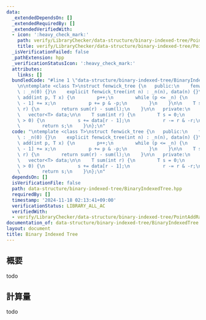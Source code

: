 ```yaml
---
data:
  _extendedDependsOn: []
  _extendedRequiredBy: []
  _extendedVerifiedWith:
  - icon: ':heavy_check_mark:'
    path: verify/LibraryChecker/data-structure/binary-indexed-tree/PointAddRangeSum.test.cpp
    title: verify/LibraryChecker/data-structure/binary-indexed-tree/PointAddRangeSum.test.cpp
  _isVerificationFailed: false
  _pathExtension: hpp
  _verificationStatusIcon: ':heavy_check_mark:'
  attributes:
    links: []
  bundledCode: "#line 1 \"data-structure/binary-indexed-tree/BinaryIndexedTree.hpp\"\
    \n\ntemplate <class T>\nstruct fenwick_tree {\n   public:\n    fenwick_tree()\
    \ : _n(0) {}\n    explicit fenwick_tree(int n) : _n(n), data(n) {}\n\n    void\
    \ add(int p, T x) {\n        p++;\n        while (p <= _n) {\n            data[p\
    \ - 1] += x;\n            p += p & -p;\n        }\n    }\n\n    T sum(int l, int\
    \ r) {\n        return sum(r) - sum(l);\n    }\n\n   private:\n    int _n;\n \
    \   vector<T> data;\n\n    T sum(int r) {\n        T s = 0;\n        while (r\
    \ > 0) {\n            s += data[r - 1];\n            r -= r & -r;\n        }\n\
    \        return s;\n    }\n};\n"
  code: "\ntemplate <class T>\nstruct fenwick_tree {\n   public:\n    fenwick_tree()\
    \ : _n(0) {}\n    explicit fenwick_tree(int n) : _n(n), data(n) {}\n\n    void\
    \ add(int p, T x) {\n        p++;\n        while (p <= _n) {\n            data[p\
    \ - 1] += x;\n            p += p & -p;\n        }\n    }\n\n    T sum(int l, int\
    \ r) {\n        return sum(r) - sum(l);\n    }\n\n   private:\n    int _n;\n \
    \   vector<T> data;\n\n    T sum(int r) {\n        T s = 0;\n        while (r\
    \ > 0) {\n            s += data[r - 1];\n            r -= r & -r;\n        }\n\
    \        return s;\n    }\n};\n"
  dependsOn: []
  isVerificationFile: false
  path: data-structure/binary-indexed-tree/BinaryIndexedTree.hpp
  requiredBy: []
  timestamp: '2024-11-18 02:13:41+09:00'
  verificationStatus: LIBRARY_ALL_AC
  verifiedWith:
  - verify/LibraryChecker/data-structure/binary-indexed-tree/PointAddRangeSum.test.cpp
documentation_of: data-structure/binary-indexed-tree/BinaryIndexedTree.hpp
layout: document
title: Binary Indexed Tree
---
```


## 概要

todo

## 計算量
todo